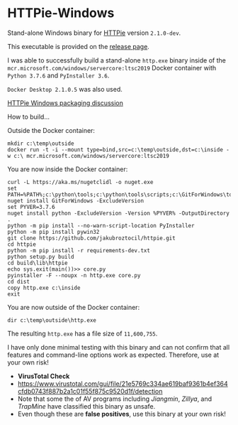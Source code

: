 # HTTPie-Windows
Stand-alone Windows binary for [HTTPie](https://github.com/jakubroztocil/httpie) version `2.1.0-dev`.

This executable is provided on the [release page](https://github.com/jftuga/HTTPie-Windows/releases).

I was able to successfully build a stand-alone `http.exe` binary inside of the `mcr.microsoft.com/windows/servercore:ltsc2019` Docker container 
with `Python 3.7.6` and `PyInstaller 3.6`. 

`Docker Desktop 2.1.0.5` was also used.

[HTTPie Windows packaging discussion](https://github.com/jakubroztocil/httpie/issues/58)

How to build...

Outside the Docker container:

    mkdir c:\temp\outside
    docker run -t -i --mount type=bind,src=c:\temp\outside,dst=c:\inside -w c:\ mcr.microsoft.com/windows/servercore:ltsc2019

You are now inside the Docker container:

    curl -L https://aka.ms/nugetclidl -o nuget.exe
    set PATH=%PATH%;c:\python\tools;c:\python\tools\scripts;c:\GitForWindows\tools\cmd
    nuget install GitForWindows -ExcludeVersion
    set PYVER=3.7.6
    nuget install python -ExcludeVersion -Version %PYVER% -OutputDirectory .
    python -m pip install --no-warn-script-location PyInstaller
    python -m pip install pywin32
    git clone https://github.com/jakubroztocil/httpie.git
    cd httpie
    python -m pip install -r requirements-dev.txt
    python setup.py build
    cd build\lib\httpie
    echo sys.exit(main())>> core.py
    pyinstaller -F --noupx -n http.exe core.py
    cd dist
    copy http.exe c:\inside
    exit

You are now outside of the Docker container:

    dir c:\temp\outside\http.exe

The resulting `http.exe` has a file size of `11,600,755`. 

I have only done minimal testing with this binary and can not confirm that all features and command-line options work as expected. Therefore, use at your own risk!

* **VirusTotal Check**
* https://www.virustotal.com/gui/file/21e5769c334ae619baf9361b4ef364cfdb0743f887b2a1c01f55f875c9520d1f/detection
* Note that some the of AV programs including *Jiangmin*, *Zillya*, and *TrapMine* have classified this binary as unsafe.
* Even though these are **false positives**, use this binary at your own risk!
